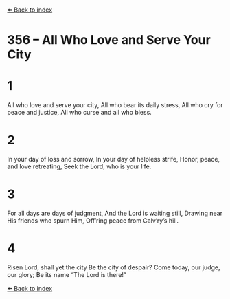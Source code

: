 [⬅️ Back to index](../README.md)

# 356 – All Who Love and Serve Your City


# 1
All who love and serve your city,
All who bear its daily stress,
All who cry for peace and justice,
All who curse and all who bless.

# 2
In your day of loss and sorrow,
In your day of helpless strife,
Honor, peace, and love retreating,
Seek the Lord, who is your life.

# 3
For all days are days of judgment,
And the Lord is waiting still,
Drawing near His friends who spurn Him,
Off’ring peace from Calv’ry’s hill.

# 4
Risen Lord, shall yet the city
Be the city of despair?
Come today, our judge, our glory;
Be its name “The Lord is there!”

[⬅️ Back to index](../README.md)
